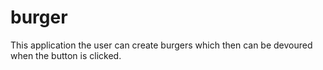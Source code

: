 # burger
This application the user can create burgers which then can be devoured when the button is clicked.
